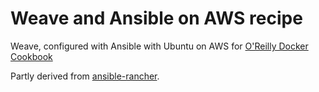# Weave and Ansible on AWS recipe

Weave, configured with Ansible with Ubuntu on AWS for [O'Reilly Docker Cookbook](http://shop.oreilly.com/product/0636920036791.do)

Partly derived from [ansible-rancher](ansible-rancher).


